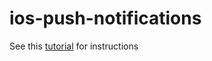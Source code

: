 # ios-push-notifications

See this [tutorial](https://devtails.xyz/@adam/how-to-setup-web-push-notifications-in-ios-safari) for instructions
